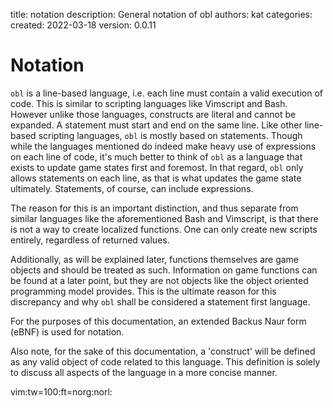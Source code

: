   title: notation
  description: General notation of obl
  authors: kat
  categories: 
  created: 2022-03-18
  version: 0.0.11

# Notation
`obl` is a line-based language, i.e. each line must contain a valid execution of code. This is
similar to scripting languages like Vimscript and Bash. However unlike those languages, constructs
are literal and cannot be expanded. A statement must start and end on the same line. Like other
line-based scripting languages, `obl` is mostly based on statements. Though while the languages
mentioned do indeed make heavy use of expressions on each line of code, it's much better to think
of `obl` as a language that exists to update game states first and foremost. In that regard, `obl`
only allows statements on each line, as that is what updates the game state ultimately.
Statements, of course, can include expressions.

The reason for this is an important distinction, and thus separate from similar languages like the
aforementioned Bash and Vimscript, is that there is not a way to create localized functions. One
can only create new scripts entirely, regardless of returned values.

Additionally, as will be explained later, functions themselves are game objects and should be
treated as such. Information on game functions can be found at a later point, but they are not
objects like the object oriented programming model provides. This is the ultimate reason for this
discrepancy and why `obl` shall be considered a statement first language.

For the purposes of this documentation, an extended Backus Naur form (eBNF) is used for notation.

Also note, for the sake of this documentation, a 'construct' will be defined as any valid object
of code related to this language. This definition is solely to discuss all aspects of the language
in a more concise manner.

vim:tw=100:ft=norg:norl: